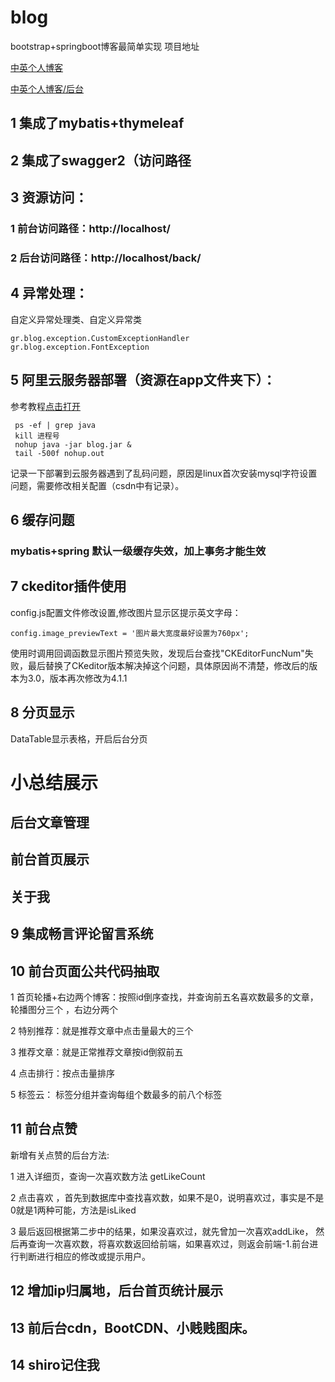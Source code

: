 # blog
bootstrap+springboot博客最简单实现
项目地址

[中英个人博客](http://www.jzyblog.top/)
        
[中英个人博客/后台](http://www.jzyblog.top/back/)

## 1 集成了mybatis+thymeleaf
## 2 集成了swagger2（访问路径
## 3 资源访问：
### 1 前台访问路径：http://localhost/
### 2 后台访问路径：http://localhost/back/
## 4 异常处理：
自定义异常处理类、自定义异常类
```
gr.blog.exception.CustomExceptionHandler
gr.blog.exception.FontException
```
## 5 阿里云服务器部署（资源在app文件夹下）：
参考教程[点击打开](https://blog.csdn.net/m0_37063257/article/details/78300877)
```
 ps -ef | grep java
 kill 进程号
 nohup java -jar blog.jar &
 tail -500f nohup.out
```
记录一下部署到云服务器遇到了乱码问题，原因是linux首次安装mysql字符设置问题，需要修改相关配置（csdn中有记录）。
## 6 缓存问题
### mybatis+spring 默认一级缓存失效，加上事务才能生效
## 7 ckeditor插件使用
config.js配置文件修改设置,修改图片显示区提示英文字母：
```
config.image_previewText = '图片最大宽度最好设置为760px';
```
使用时调用回调函数显示图片预览失败，发现后台查找"CKEditorFuncNum"失败，最后替换了CKeditor版本解决掉这个问题，具体原因尚不清楚，修改后的版本为3.0，版本再次修改为4.1.1
## 8 分页显示
DataTable显示表格，开启后台分页
# 小总结展示
## 后台文章管理
## 前台首页展示
## 关于我
## 9 集成畅言评论留言系统
## 10 前台页面公共代码抽取
1 首页轮播+右边两个博客：按照id倒序查找，并查询前五名喜欢数最多的文章，轮播图分三个 ，右边分两个

2 特别推荐：就是推荐文章中点击量最大的三个

3 推荐文章：就是正常推荐文章按id倒叙前五

4 点击排行：按点击量排序

5 标签云：  标签分组并查询每组个数最多的前八个标签

## 11 前台点赞
新增有关点赞的后台方法:

1 进入详细页，查询一次喜欢数方法 getLikeCount

2 点击喜欢 ，首先到数据库中查找喜欢数，如果不是0，说明喜欢过，事实是不是0就是1两种可能，方法是isLiked

3 最后返回根据第二步中的结果，如果没喜欢过，就先曾加一次喜欢addLike， 然后再查询一次喜欢数，将喜欢数返回给前端，如果喜欢过，则返会前端-1.前台进行判断进行相应的修改或提示用户。

## 12  增加ip归属地，后台首页统计展示
## 13  前后台cdn，BootCDN、小贱贱图床。
## 14 shiro记住我